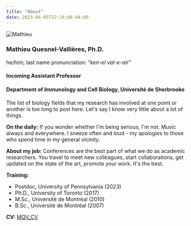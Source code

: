```yaml
---
title: "About"
date: 2023-06-05T22:34:08-04:00
---
```


![Mathieu](/img/mathieu_small.jpg "Mathieu confidently staring down the
next challenge")

### Mathieu Quesnel-Vallières, Ph.D.
he/him; last name pronunciation: *"ken-el val-e-air"*
#### Incoming Assistant Professor
#### Department of Immunology and Cell Biology, Université de Sherbrooke
The list of biology fields that my research has involved at one point
or another is too long to post here. Let's say I know very little about
a lot of things.

**On the daily:**
If you wonder whether I'm being serious, I'm not. Music always and
everywhere. I sneeze often and loud - my apologies to those who spend
time in my general vicinity.

**About my job:**
Conferences are the best part of what we do as academic
researchers. You travel to meet new colleagues, start collaborations,
get updated on the state of the art, promote your work. It's the best.

**Training:**
- Postdoc, University of Pennsylvania (2023)
- Ph.D., University of Toronto (2017)
- M.Sc., Université de Montréal (2010)
- B.Sc., Université de Montréal (2007)

**CV:**
[MQV_CV](https://github.com/mqvallieres/mqvlab_website/raw/master/static/MQVallieres_CV.pdf)
